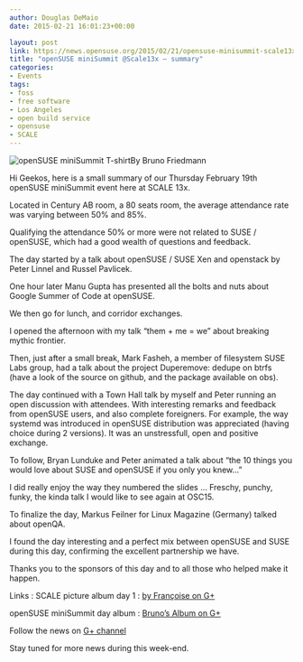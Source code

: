 ```yaml
---
author: Douglas DeMaio
date: 2015-02-21 16:01:23+00:00

layout: post
link: https://news.opensuse.org/2015/02/21/opensuse-minisummit-scale13x-summary/
title: "openSUSE miniSummit @Scale13x – summary"
categories:
- Events
tags:
- foss
- free software
- Los Angeles
- open build service
- opensuse
- SCALE
---
```

![openSUSE miniSummit T-shirt](https://lizards.opensuse.org/wp-content/uploads/2015/02/IMG_3087-300x200.jpg)By Bruno Friedmann

Hi Geekos, here is a small summary of our Thursday February 19th openSUSE miniSummit event here at SCALE 13x.

Located in Century AB room, a 80 seats room, the average attendance rate was varying between 50% and 85%.

<!-- more -->Qualifying the attendance 50% or more were not related to SUSE / openSUSE, which had a good wealth of questions and feedback.

The day started by a talk about openSUSE / SUSE Xen and openstack by Peter Linnel and Russel Pavlicek.

One hour later Manu Gupta has presented all the bolts and nuts about Google Summer of Code at openSUSE.

We then go for lunch, and corridor exchanges.

I opened the afternoon with my talk “them + me = we” about breaking mythic frontier.

Then, just after a small break, Mark Fasheh, a member of filesystem SUSE Labs group, had a talk about the project Duperemove: dedupe on btrfs (have a look of the source on github, and the package available on obs).

The day continued with a Town Hall talk by myself and Peter running an open discussion with attendees. With interesting remarks and feedback from openSUSE users, and also complete foreigners. For example, the way systemd was introduced in openSUSE distribution was appreciated (having choice during 2 versions). It was an unstressfull, open and positive exchange.

To follow, Bryan Lunduke and Peter animated a talk about “the 10 things you would love about SUSE and openSUSE if you only you knew…”

I did really enjoy the way they numbered the slides …
Freschy, punchy, funky, the kinda talk I would like to see again at OSC15.

To finalize the day, Markus Feilner​ for Linux Magazine (Germany) talked about openQA.

I found the day interesting and a perfect mix between openSUSE and SUSE during this day, confirming the excellent partnership we have.

Thanks you to the sponsors of this day and to all those who helped make it happen.

Links :
SCALE picture album day 1 : [by Françoise on G+](https://plus.google.com/u/0/photos/106984497522620355261/albums/6117974292769044705)

openSUSE miniSummit day album :
[Bruno’s Album on G+](https://plus.google.com/u/0/photos/109140068131989370067/albums/6117763727184796097)

Follow the news on [G+ channel](https://plus.google.com/+BrunoFriedmann)

Stay tuned for more news during this week-end.		
